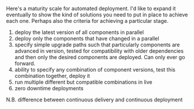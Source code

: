 
Here's a maturity scale for automated deployment. I'd like to expand it eventually to show the kind of solutions you need to put in place to achieve each one. Perhaps also the criteria for achieving a particular stage.

1. deploy the latest version of all components in parallel
2. deploy only the components that have changed in a parallel
3. specify simple upgrade paths such that particularly components are advanced in version, tested for compatibility with older dependencies and then only the desired components are deployed. Can only ever go forward.
4. ability to specify any combination of component versions, test this combination together, deploy it
5. run multiple different but compatible combinations in live
6. zero downtime deployments

N.B. difference between continuous delivery and continuous deployment
